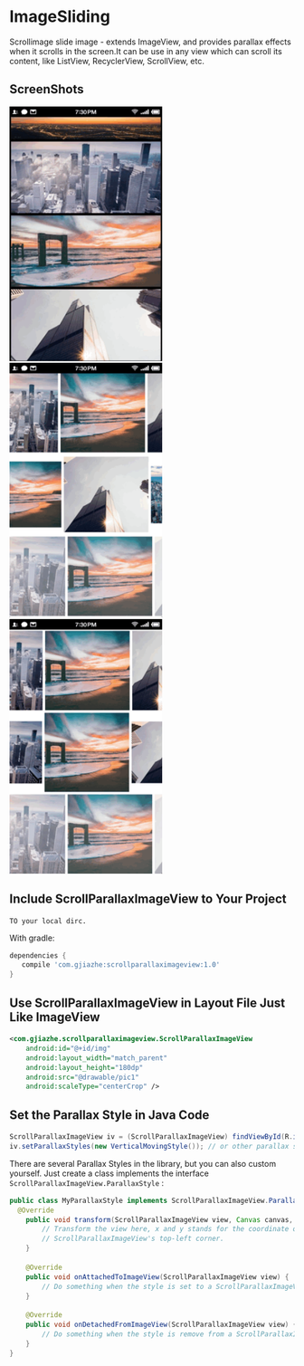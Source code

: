 # ImageSliding

Scrollimage slide image - extends ImageView, and provides parallax effects when it scrolls in the screen.It can be use in any view which can scroll its content, like ListView, RecyclerView, ScrollView, etc.

## ScreenShots
 
<img src="screenshot/ss1.gif" width="270">



<img src="screenshot/ss2.gif" width="270">



<img src="screenshot/ss3.gif" width="270">



## Include ScrollParallaxImageView to Your Project
    TO your local dirc.
With gradle:

```groovy
dependencies {
   compile 'com.gjiazhe:scrollparallaximageview:1.0'
}
```

## Use ScrollParallaxImageView in Layout File Just Like ImageView

```xml
<com.gjiazhe.scrollparallaximageview.ScrollParallaxImageView
    android:id="@+id/img"
    android:layout_width="match_parent"
    android:layout_height="180dp"
    android:src="@drawable/pic1"
    android:scaleType="centerCrop" />
```

## Set the Parallax Style in Java Code

```java
ScrollParallaxImageView iv = (ScrollParallaxImageView) findViewById(R.id.img);
iv.setParallaxStyles(new VerticalMovingStyle()); // or other parallax styles
```

There are several Parallax Styles in the library, but you can also custom  yourself.  Just create a class implements the interface `ScrollParallaxImageView.ParallaxStyle` :

```java
public class MyParallaxStyle implements ScrollParallaxImageView.ParallaxStyle {
  @Override
    public void transform(ScrollParallaxImageView view, Canvas canvas, int x, int y) {
        // Transform the view here, x and y stands for the coordinate of
        // ScrollParallaxImageView's top-left corner.
    }
  
    @Override
    public void onAttachedToImageView(ScrollParallaxImageView view) {
		// Do something when the style is set to a ScrollParallaxImageView.
    }

    @Override
    public void onDetachedFromImageView(ScrollParallaxImageView view) {
		// Do something when the style is remove from a ScrollParallaxImageView.
    }
}
